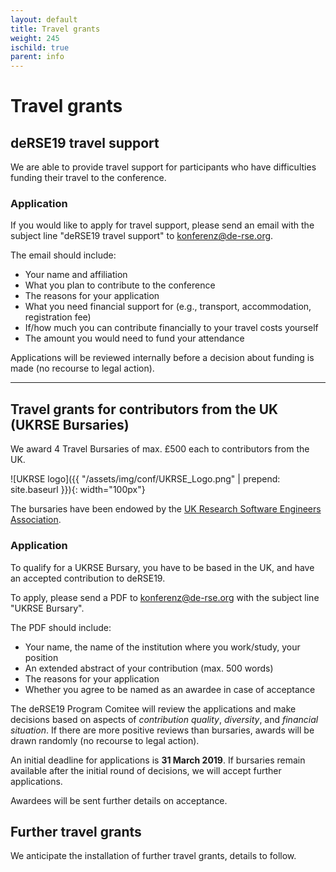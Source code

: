 ```yaml
--- 
layout: default 
title: Travel grants
weight: 245
ischild: true
parent: info
---
```


# Travel grants

## deRSE19 travel support

We are able to provide travel support for participants who have difficulties
funding their travel to the conference.

### Application

If you would like to apply for travel support, please send an email with the
subject line "deRSE19 travel support" to
[konferenz@de-rse.org](mailto:konferenz@de-rse.org).

The email should include:

- Your name and affiliation
- What you plan to contribute to the conference
- The reasons for your application
- What you need financial support for (e.g., transport, accommodation, registration fee)
- If/how much you can contribute financially to your travel costs yourself
- The amount you would need to fund your attendance

Applications will be reviewed internally before a decision about funding is made (no recourse to legal action).

---

## Travel grants for contributors from the UK (UKRSE Bursaries)

We award 4 Travel Bursaries of max. £500 each to contributors from the UK.

![UKRSE logo]({{ "/assets/img/conf/UKRSE_Logo.png" | prepend: site.baseurl }}){: width="100px"}

The bursaries have been endowed by the [UK Research Software Engineers Association](https://rse.ac.uk/).

### Application

To qualify for a UKRSE Bursary, you have to be based in the UK, and have an
accepted contribution to deRSE19.

To apply, please send a PDF to 
[konferenz@de-rse.org](mailto:konferenz@de-rse.org)
with the subject line "UKRSE Bursary".

The PDF should include:
- Your name, the name of the institution where you work/study, your position
- An extended abstract of your contribution (max. 500 words)
- The reasons for your application
- Whether you agree to be named as an awardee in case of acceptance

The deRSE19 Program Comitee will review the applications and make decisions
based on aspects of *contribution quality*, *diversity*, and *financial situation*.
If there are more positive reviews than bursaries, awards will be drawn randomly
(no recourse to legal action).

An initial deadline for applications is **31 March 2019**. If bursaries remain
available after the initial round of decisions, we will accept further
applications.

Awardees will be sent further details on acceptance.

## Further travel grants

We anticipate the installation of further travel grants, details to follow.